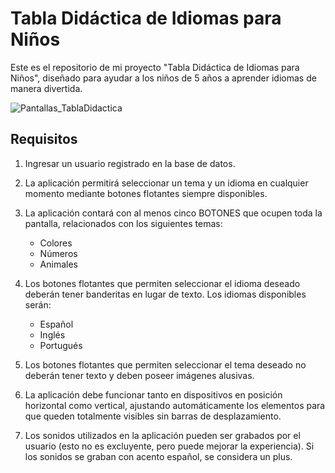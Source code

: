 # Tabla Didáctica de Idiomas para Niños

Este es el repositorio de mi proyecto "Tabla Didáctica de Idiomas para Niños", diseñado para ayudar a los niños de 5 años a aprender idiomas de manera divertida.

![Pantallas_TablaDidactica](https://github.com/LeanCabeza/tabla-didactica/assets/60674663/67d5a8f2-bfc1-451c-a398-6251f5ec6b83)


## Requisitos

1. Ingresar un usuario registrado en la base de datos.

2. La aplicación permitirá seleccionar un tema y un idioma en cualquier momento mediante botones flotantes siempre disponibles.

3. La aplicación contará con al menos cinco BOTONES que ocupen toda la pantalla, relacionados con los siguientes temas:
   - Colores
   - Números
   - Animales

4. Los botones flotantes que permiten seleccionar el idioma deseado deberán tener banderitas en lugar de texto. Los idiomas disponibles serán:
   - Español
   - Inglés
   - Portugués

5. Los botones flotantes que permiten seleccionar el tema deseado no deberán tener texto y deben poseer imágenes alusivas.

6. La aplicación debe funcionar tanto en dispositivos en posición horizontal como vertical, ajustando automáticamente los elementos para que queden totalmente visibles sin barras de desplazamiento.

7. Los sonidos utilizados en la aplicación pueden ser grabados por el usuario (esto no es excluyente, pero puede mejorar la experiencia). Si los sonidos se graban con acento español, se considera un plus.
